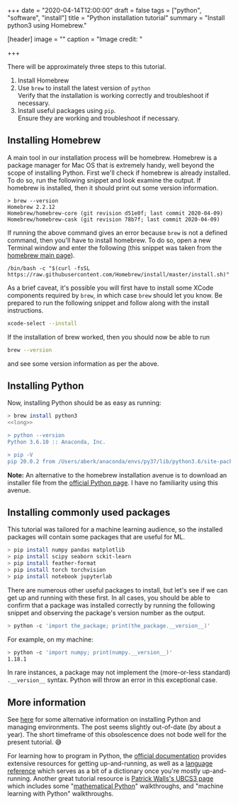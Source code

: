 +++
date = "2020-04-14T12:00:00"
draft = false
tags = ["python", "software", "install"]
title = "Python installation tutorial"
summary = "Install python3 using Homebrew."

[header]
image = ""
caption = "Image credit: []()"

+++


There will be approximately three steps to this tutorial.

1. Install Homebrew
2. Use `brew` to install the latest version of `python`  
 Verify that the installation is working correctly and troubleshoot if
 necessary.
4. Install useful packages using `pip`.  
 Ensure they are working and troubleshoot if necessary.


## Installing Homebrew

A main tool in our installation process will be homebrew. Homebrew is a package
manager for Mac OS that is extremely handy, well beyond the scope of installing
Python. First we'll check if homebrew is already installed. To do so, run the
following snippet and look examine the output. If homebrew is installed, then it
should print out some version information.

    > brew --version
    Homebrew 2.2.12
    Homebrew/homebrew-core (git revision d51e0f; last commit 2020-04-09)
    Homebrew/homebrew-cask (git revision 78b7f; last commit 2020-04-09)


If running the above command gives an error because `brew` is not a defined
command, then you'll have to install homebrew. To do so, open a new Terminal
window and enter the following (this snippet was taken from the [homebrew main
page](https://brew.sh/)).

```
/bin/bash -c "$(curl -fsSL https://raw.githubusercontent.com/Homebrew/install/master/install.sh)"
```

As a brief caveat, it's possible you will first have to install some XCode
components required by `brew`, in which case `brew` should let you know. Be
prepared to run the following snippet and follow along with the install
instructions.

```bash
xcode-select --install
```

If the installation of brew worked, then you should now be able to run 
```bash
brew --version
```
and see some version information as per the above.

## Installing Python

Now, installing Python should be as easy as running:

```bash
> brew install python3
<<long>>

> python --version
Python 3.6.10 :: Anaconda, Inc.

> pip -V
pip 20.0.2 from /Users/aberk/anaconda/envs/py37/lib/python3.6/site-packages/pip (python 3.6)
```

**Note:** An alternative to the homebrew installation avenue is to download an
installer file from the [official Python
page](https://www.python.org/downloads/release/python-382/). I have no
familiarity using this avenue.

## Installing commonly used packages

This tutorial was tailored for a machine learning audience, so the installed
packages will contain some packages that are useful for ML.

```bash
> pip install numpy pandas matplotlib 
> pip install scipy seaborn sckit-learn
> pip install feather-format
> pip install torch torchvision
> pip install notebook jupyterlab
```

There are numerous other useful packages to install, but let's see if we can get
up and running with these first. In all cases, you should be able to confirm
that a package was installed correctly by running the following snippet and
observing the package's version number as the output.

```bash
> python -c 'import the_package; print(the_package.__version__)'
```

For example, on my machine:
```bash
> python -c 'import numpy; print(numpy.__version__)'
1.18.1
```

In rare instances, a package may not implement the (more-or-less standard)
`.__version__` syntax. Python will throw an error in this exceptional case.

## More information

See
[here](https://medium.com/faun/the-right-way-to-set-up-python-on-your-mac-e923ffe8cf8e)
for some alternative information on installing Python and managing
environments. The post seems slightly out-of-date (by about a year). The short
timeframe of this obsolescence does not bode well for the present tutorial. :sweat_smile:

For learning how to program in Python, the [official
documentation](https://docs.python.org/3/tutorial/) provides extensive resources
for getting up-and-running, as well as a [language
reference](https://docs.python.org/3/reference/) which serves as a bit of a
dictionary once you're mostly up-and-running. Another great tutorial resource is
[Patrick Walls's UBCS3 page](https://www.math.ubc.ca/~pwalls/#ubcs3) which
includes some "[mathematical
Python](https://www.math.ubc.ca/~pwalls/math-python/)" walkthroughs, and
"machine learning with Python" walkthroughs.
